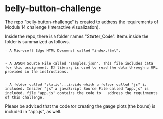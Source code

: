 # belly-button-challenge

The repo "belly-button-challenge" is created to address the requirements of Module 14 challenge (Interactive Visualization).


Inside the repo, there is a folder names "Starter_Code". Items inside the folder is summarized as follows.


	- A Microsoft Edge HTML Documnet called "index.html".


	- A JASON Source File called "samples.json". This file includes data for this assignment. D3 library is used to read the data through a URL provided in the instructions.


	- A folder called "static"...inside which a folder called "js" is included. Insider "js" a javaScript Source File called "app.js" is included. file "app.js" contains the code to 	address the requirments of this challenge.


Please be adviced that the code for creating the gauge plots (the bouns) is included in "app.js", as well.

 